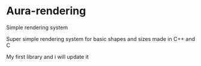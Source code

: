 # Aura-rendering
Simple rendering system 

Super simple rendering system for basic shapes and sizes made in C++ and C

My first library and i will update it
